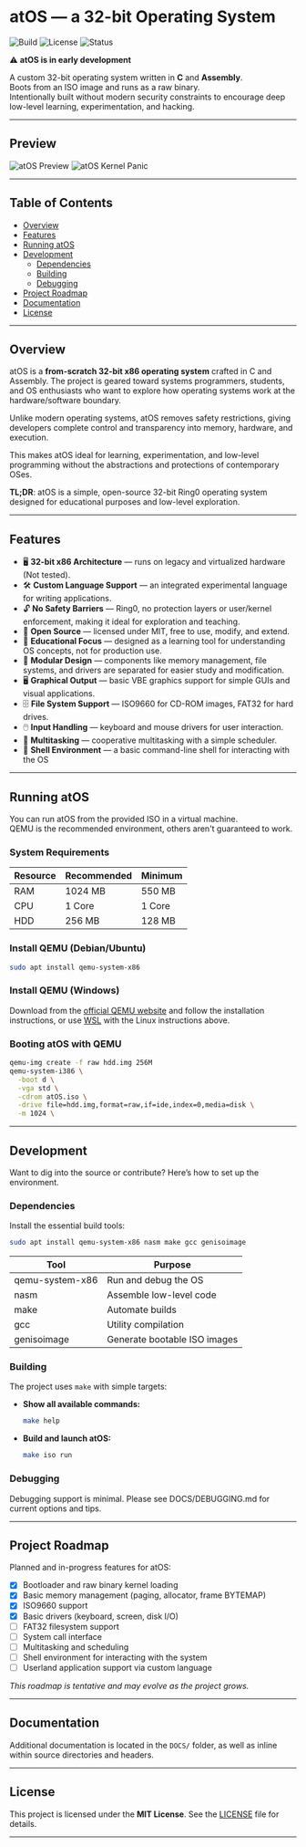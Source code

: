 # atOS — a 32-bit Operating System

![Build](https://img.shields.io/badge/build-passing-brightgreen)
![License](https://img.shields.io/badge/license-MIT-blue)
![Status](https://img.shields.io/badge/status-early--development-orange)

⚠️ **atOS is in early development**  

A custom 32-bit operating system written in **C** and **Assembly**.  
Boots from an ISO image and runs as a raw binary.  
Intentionally built without modern security constraints to encourage deep low-level learning, experimentation, and hacking.

---

## Preview

![atOS Preview](DOCS/IMAGES/PREVIEW.png)
![atOS Kernel Panic](DOCS/IMAGES/PANIC.png)

---

## Table of Contents

- [Overview](#overview)
- [Features](#features)
- [Running atOS](#running-atos)
- [Development](#development)
  - [Dependencies](#dependencies)
  - [Building](#building)
  - [Debugging](#debugging)
- [Project Roadmap](#project-roadmap)
- [Documentation](#documentation)
- [License](#license)

---

## Overview

atOS is a **from-scratch 32-bit x86 operating system** crafted in C and Assembly.
The project is geared toward systems programmers, students, and OS enthusiasts who want to explore how operating systems work at the hardware/software boundary.

Unlike modern operating systems, atOS removes safety restrictions, giving developers complete control and transparency into memory, hardware, and execution.

This makes atOS ideal for learning, experimentation, and low-level programming without the abstractions and protections of contemporary OSes.

**TL;DR**: atOS is a simple, open-source 32-bit Ring0 operating system designed for educational purposes and low-level exploration.

---

## Features

- 🖥️ **32-bit x86 Architecture** — runs on legacy and virtualized hardware (Not tested).
- 🛠️ **Custom Language Support** — an integrated experimental language for writing applications.
- 🔓 **No Safety Barriers** — Ring0, no protection layers or user/kernel enforcement, making it ideal for exploration and teaching.
- 📖 **Open Source** — licensed under MIT, free to use, modify, and extend.
- 🐧 **Educational Focus** — designed as a learning tool for understanding OS concepts, not for production use.
- 🧩 **Modular Design** — components like memory management, file systems, and drivers are separated for easier study and modification.
- 🖥️ **Graphical Output** — basic VBE graphics support for simple GUIs and visual applications.
- 🗄️ **File System Support** — ISO9660 for CD-ROM images, FAT32 for hard drives.
- 🖱️ **Input Handling** — keyboard and mouse drivers for user interaction.
- 🐢 **Multitasking** — cooperative multitasking with a simple scheduler.
- 🐚 **Shell Environment** — a basic command-line shell for interacting with the OS

---

## Running atOS

You can run atOS from the provided ISO in a virtual machine.  
QEMU is the recommended environment, others aren't guaranteed to work.

### System Requirements

| Resource | Recommended | Minimum |
| -------- | ----------- | ------- |
| RAM      | 1024 MB     | 550 MB   |
| CPU      | 1 Core      | 1 Core  |
| HDD      | 256 MB      | 128 MB  |

### Install QEMU (Debian/Ubuntu)

```bash
sudo apt install qemu-system-x86
````

### Install QEMU (Windows)

Download from the [official QEMU website](https://www.qemu.org/download/#windows) and follow the installation instructions, or use [WSL](https://learn.microsoft.com/en-us/windows/wsl/install) with the Linux instructions above.

### Booting atOS with QEMU

```bash
qemu-img create -f raw hdd.img 256M
qemu-system-i386 \
  -boot d \
  -vga std \
  -cdrom atOS.iso \
  -drive file=hdd.img,format=raw,if=ide,index=0,media=disk \
  -m 1024 \
```

---

## Development

Want to dig into the source or contribute? Here’s how to set up the environment.

### Dependencies

Install the essential build tools:

```bash
sudo apt install qemu-system-x86 nasm make gcc genisoimage
```

| Tool            | Purpose                      |
| --------------- | ---------------------------- |
| qemu-system-x86 | Run and debug the OS         |
| nasm            | Assemble low-level code      |
| make            | Automate builds              |
| gcc             | Utility compilation          |
| genisoimage     | Generate bootable ISO images |

### Building

The project uses `make` with simple targets:

* **Show all available commands:**

  ```bash
  make help
  ```

* **Build and launch atOS:**

  ```bash
  make iso run
  ```

### Debugging

Debugging support is minimal.
Please see DOCS/DEBUGGING.md for current options and tips.

---

## Project Roadmap

Planned and in-progress features for atOS:

* [x] Bootloader and raw binary kernel loading
* [x] Basic memory management (paging, allocator, frame BYTEMAP)
* [X] ISO9660 support
* [X] Basic drivers (keyboard, screen, disk I/O)
* [ ] FAT32 filesystem support
* [ ] System call interface
* [ ] Multitasking and scheduling
* [ ] Shell environment for interacting with the system
* [ ] Userland application support via custom language

*This roadmap is tentative and may evolve as the project grows.*

---

## Documentation

Additional documentation is located in the `DOCS/` folder, as well as inline within source directories and headers.

---

## License

This project is licensed under the **MIT License**.
See the [LICENSE](LICENSE) file for details.

---
